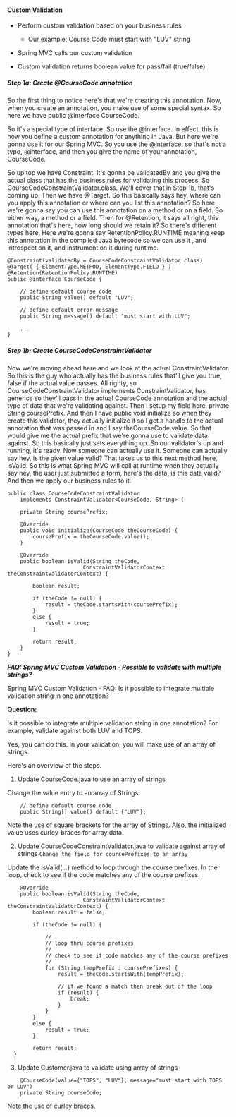 #### Custom Validation

* Perform custom validation based on your business rules
    * Our example: Course Code must start with "LUV" string
    
* Spring MVC calls our custom validation
* Custom validation returns boolean value for pass/fail (true/false)

##### Step 1a: Create @CourseCode annotation

So the first thing to notice here's that we're creating this annotation.
Now, when you create an annotation, you make use of some special syntax.
So here we have public @interface CourseCode.

So it's a special type of interface. So use the @interface.
In effect, this is how you define a custom annotation for anything in Java.
But here we're gonna use it for our Spring MVC. So you use the @interface, so that's not a typo,
@interface, and then you give the name of your annotation, CourseCode.

So up top we have Constraint. It's gonna be validatedBy and you give the actual class
that has the business rules for validating this process. So CourseCodeConstraintValidator.class.
We'll cover that in Step 1b, that's coming up. Then we have @Target. So this basically says hey,
where can you apply this annotation or where can you list this annotation? So here we're gonna
say you can use this annotation on a method or on a field. So either way, a method or
a field. Then for @Retention, it says all right, this annotation that's here, how long should 
we retain it? So there's different types here. Here we're gonna say RetentionPolicy.RUNTIME 
meaning keep this annotation in the compiled Java bytecode so we can use it
, and introspect on it, and instrument on it during runtime.

```
@Constraint(validatedBy = CourseCodeConstraintValidator.class)
@Target( { ElementType.METHOD, ElementType.FIELD } )
@Retention(RetentionPolicy.RUNTIME)
public @interface CourseCode {

	// define default course code
	public String value() default "LUV";
	
	// define default error message
	public String message() default "must start with LUV";
	
	...
}
```

##### Step 1b: Create CourseCodeConstraintValidator

Now we're moving ahead here and we look at the actual ConstraintValidator. So this is the guy who 
actually has the business rules that'll give you true, false if the actual value passes. All righty,
so CourseCodeConstraintValidator implements ConstraintValidator, has generics so they'll pass in the
actual CourseCode annotation and the actual type of data that we're validating against. Then 
I setup my field here, private String coursePrefix. And then I have public void initialize so when
they create this validator, they actually initialize it so I get a handle to the actual annotation
that was passed in and I say theCourseCode.value. So that would give me the actual prefix that 
we're gonna use to validate data against. So this basically just sets everything up. So our 
validator's up and running, it's ready. Now someone can actually use it. Someone can actually 
say hey, is the given value valid? That takes us to this next method here, isValid. So this is
what Spring MVC will call at runtime when they actually say hey, the user just submitted a form,
here's the data, is this data valid? And then we apply our business rules to it.

```
public class CourseCodeConstraintValidator 
	implements ConstraintValidator<CourseCode, String> {

	private String coursePrefix;
	
	@Override
	public void initialize(CourseCode theCourseCode) {
		coursePrefix = theCourseCode.value();
	}

	@Override
	public boolean isValid(String theCode, 
						ConstraintValidatorContext theConstraintValidatorContext) {

		boolean result;
		
		if (theCode != null) {
			result = theCode.startsWith(coursePrefix);
		}
		else {
			result = true;
		}
		
		return result;
	}
}
```

***FAQ: Spring MVC Custom Validation - Possible to validate with multiple strings?***

Spring MVC Custom Validation - FAQ: Is it possible to integrate multiple validation string in one 
annotation?

**Question:**

Is it possible to integrate multiple validation string in one annotation? For example, validate against both LUV and TOPS.


Yes, you can do this. In your validation, you will make use of an array of strings.

Here's an overview of the steps.

1. Update CourseCode.java to use an array of strings

Change the value entry to an array of Strings:
```
    // define default course code
    public String[] value() default {"LUV"};
```

Note the use of square brackets for the array of Strings. Also, the initialized value uses
curley-braces for array data.

2. Update CourseCodeConstraintValidator.java to validate against array of strings
``` Change the field for coursePrefixes to an array ```

Update the isValid(...) method to loop through the course prefixes. In the loop, check to see if the code matches any 
of the course prefixes.

```
    @Override
    public boolean isValid(String theCode, 
                        ConstraintValidatorContext theConstraintValidatorContext) {
        boolean result = false;
        
        if (theCode != null) {
            
            //
            // loop thru course prefixes
            //
            // check to see if code matches any of the course prefixes
            //
            for (String tempPrefix : coursePrefixes) {
                result = theCode.startsWith(tempPrefix);
                
                // if we found a match then break out of the loop
                if (result) {
                    break;
                }
            }
        }
        else {
            result = true;
        }
        
        return result;
  }
```

3. Update Customer.java to validate using array of strings

```
    @CourseCode(value={"TOPS", "LUV"}, message="must start with TOPS or LUV")
    private String courseCode;
```
Note the use of curley braces.